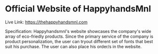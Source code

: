# Official Website of HappyhandsMnl

Live Link: https://thehappyhandsmnl.com

Specification: Happyhandsmnl's website showcases the company's wide array of eco-friedly products. Since the primary service of the company is product personalization, the user can tryout different set of fonts that best suit his purchase. The user can also place his order/s in the website.
